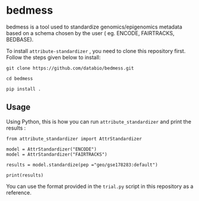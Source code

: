 # bedmess

bedmess is a tool used to standardize genomics/epigenomics metadata based on a schema chosen by the user ( eg. ENCODE, FAIRTRACKS, BEDBASE).


To install `attribute-standardizer` , you need to clone this repository first. Follow the steps given below to install:

```
git clone https://github.com/databio/bedmess.git

cd bedmess

pip install .

```

## Usage

Using Python, this is how you can run `attribute_standardizer` and print the results :


```
from attribute_standardizer import AttrStandardizer

model = AttrStandardizer("ENCODE")
model = AttrStandardizer("FAIRTRACKS")

results = model.standardize(pep ="geo/gse178283:default")

print(results)

```

You can use the format provided in the `trial.py` script in this repository as a reference. 